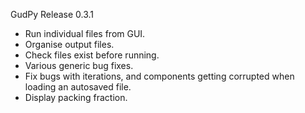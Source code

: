 GudPy Release 0.3.1

 - Run individual files from GUI.
 - Organise output files.
 - Check files exist before running.
 - Various generic bug fixes.
 - Fix bugs with iterations, and components getting corrupted when loading an autosaved file.
 - Display packing fraction.